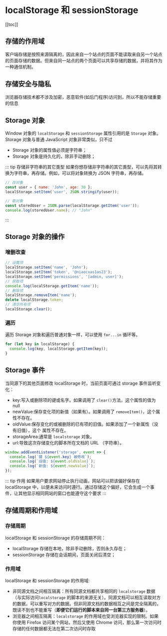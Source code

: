 # localStorage 和 sessionStorage

[[toc]]

## 存储的作用域

客户端存储是按照来源隔离的，因此来自一个站点的页面不能读取来自另一个站点的页面存储的数据。但来自同一站点的两个页面可以共享存储的数据，并将其作为一种通信机制。

## 存储安全与隐私

浏览器存储技术都不涉及加密，恶意软件(如后门程序)访问到，所以不能存储重要的信息

## Storage 对象

Window 对象的 `localStorage` 和 `sessionStorage` 属性引用的是 `Storage` 对象。Storage 对象与普通 JavaScript 对象非常类似，只不过

- Storage 对象的属性值必须是字符串；
- Storage 对象是持久化的，除非手动删除；

::: tip 存储非字符串的其它类型
如果你想存储非字符串的其它类型，可以先将其转换为字符串，再存储。例如，可以将对象转换为 JSON 字符串，再存储。

```js
// 存对象
const user = { name: 'John', age: 30 };
localStorage.setItem('user', JSON.stringify(user));

// 取对象
const storedUser = JSON.parse(localStorage.getItem('user'));
console.log(storedUser.name); // "John"
```

:::

## Storage 对象的操作

### 增删改查

```js
// 设置项
localStorage.setItem('name', 'John');
localStorage.setItem('token', '@niaocxas1as23');
localStorage.setItem('permissions', '[admin, user]');
// 获取项
console.log(localStorage.getItem('name'));
// 删除项
localStorage.removeItem('name');
delete localStorage.token;
// 清空所有项
localStorage.clear();
```

### 遍历

遍历 Storage 对象和遍历普通对象一样，可以使用 `for...in` 循环等。

```js
for (let key in localStorage) {
  console.log(key, localStorage.getItem(key));
}
```

## Storage 事件

当同源下的其他页面修改 localStorage 时，当前页面可通过 storage 事件监听变化：

- key:写入或删除项的键或名字。如果调用了 `clear()`方法，这个属性的值为 null
- newValue:保存变化项的新值（如果有）。如果调用了 `removeItem()`，这个属性不存在。
- oldValue:保存变化的或被删除的已有项的旧值。如果添加了一个新属性（没有旧值），这个
  属性不存在。
- storageArea:通常是 `localstorage` 对象。
- url:导致这次存储变化的脚本所在文档的 URL （字符串）。

```js
window.addEventListener('storage', event => {
  console.log(`键 ${event.key} 被修改`);
  console.log(`旧值: ${event.oldValue}`);
  console.log(`新值: ${event.newValue}`);
});
```

::: tip 作用
如果用户要求网站停止执行动画，网站可以把该偏好保存在 localStorage 中，以便未来访问时遵行。通过存储这个偏好，它会生成一个事件，让其他显示相同网站的窗口也能遵守这个要求
:::

## 存储周期和作用域

### 存储周期

localStorage 和 sessionStorage 的存储周期不同：

- localStorage 存储在本地，除非手动删除，否则永久存在；
- sessionStorage 存储在会话期间，页面关闭后清空；

### 作用域

localStorage 和 sessionStorage 的作用域:

- 非同源文档之间相互隔离：所有同源文档都共享相同的 `localstorage` 数据（与实际访问`localstorage` 的脚本的来源无关）。同源文档可以相互读取对方的数据，可以重写对方的数据。但非同源文档的数据相互之间是完全隔离的，既读不到也不能重写（**即便它们运行的脚本来自同一台第三方服务器**）。
- 浏览器之间相互隔离：`localstorage` 的作用域也受浏览器实现的限制。如果你使用 Firefox 访问某个网站，然后又使用 Chrome 访问，那么第一次访问时存储的任何数据都无法在第二次访问时存取
